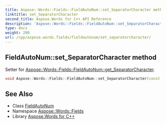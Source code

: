 ```yaml
---
title: Aspose::Words::Fields::FieldAutoNum::set_SeparatorCharacter method
linktitle: set_SeparatorCharacter
second_title: Aspose.Words for C++ API Reference
description: 'Aspose::Words::Fields::FieldAutoNum::set_SeparatorCharacter method. Setter for Aspose::Words::Fields::FieldAutoNum::get_SeparatorCharacter in C++.'
type: docs
weight: 200
url: /cpp/aspose.words.fields/fieldautonum/set_separatorcharacter/
---
```

## FieldAutoNum::set_SeparatorCharacter method


Setter for [Aspose::Words::Fields::FieldAutoNum::get_SeparatorCharacter](../get_separatorcharacter/).

```cpp
void Aspose::Words::Fields::FieldAutoNum::set_SeparatorCharacter(const System::String &value)
```

## See Also

* Class [FieldAutoNum](../)
* Namespace [Aspose::Words::Fields](../../)
* Library [Aspose.Words for C++](../../../)
